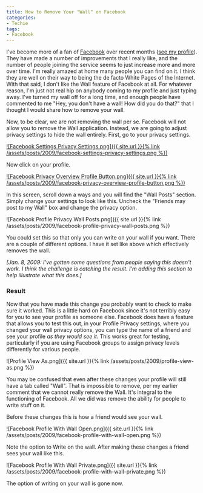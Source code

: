 ```yaml
---
title: How to Remove Your "Wall" on Facebook
categories:
- Techie
tags:
- Facebook
---
```


I've become more of a fan of [Facebook](http://www.facebook.com/) over recent months ([see my profile](http://www.facebook.com/profile.php?id=605776057)). They have made a number of improvements that I really like, and the number of people joining the service seems to just increase more and more over time. I'm really amazed at home many people you can find on it. I think they are well on their way to being the de facto White Pages of the Internet.
With that said, I don't like the Wall feature of Facebook at all. For whatever reason, I'm just not real hip on anybody coming to my profile and just typing away. I've turned my wall off for a long time, and enough people have commented to me "Hey, you don't have a wall! How did you do that?" that I thought I would share how to remove your wall.

Now, to be clear, we are not removing the wall per se. Facebook will not allow you to remove the Wall application. Instead, we are going to adjust privacy settings to hide the wall entirely. First, go to your privacy settings.

[![Facebook Settings Privacy Settings.png]({{ site.url }}{% link /assets/posts/2009/facebook-settings-privacy-settings.png %})](http://www.facebook.com/privacy/?ref=mb)

Now click on your profile.

[![Facebook Privacy Overview Profile Button.png]({{ site.url }}{% link /assets/posts/2009/facebook-privacy-overview-profile-button.png %})](http://www.facebook.com/privacy/?view=profile)

In this screen, scroll down a ways and you will find the "Wall Posts" section. Simply change your settings to look like this. Uncheck the "Friends may post to my Wall" box and change the privacy option.

![Facebook Profile Privacy Wall Posts.png]({{ site.url }}{% link /assets/posts/2009/facebook-profile-privacy-wall-posts.png %})

You could set this so that only you can write on your wall if you want. There are a couple of different options. I have it set like above which effectively removes the wall.

_[Jan. 8, 2009: I've gotten some questions from people saying this doesn't work. I think the challenge is catching the result. I'm adding this section to help illustrate what this does.]_

### Result

Now that you have made this change you probably want to check to make sure it worked. This is a little hard on Facebook since it's not terribly easy for you to see your profile as someone else. Facebook does have a feature that allows you to test this out, in your Profile Privacy settings, where you changed your wall privacy options, you can type the name of a friend and see your profile _as they would see it_. This works great for testing, particularly if you are using Facebook groups to assign privacy levels differently for various people.

![Profile View As.png]({{ site.url }}{% link /assets/posts/2009/profile-view-as.png %})

You may be confused that even after these changes your profile will still have a tab called "Wall". That is impossible to remove, per my earlier comment that we cannot really remove the Wall. It's integral to the functioning of Facebook. All we did was remove the ability for people to write stuff on it.

Before these changes this is how a friend would see your wall.

![Facebook Profile With Wall Open.png]({{ site.url }}{% link /assets/posts/2009/facebook-profile-with-wall-open.png %})

Note the option to Write on the wall. After making these changes a friend sees your wall like this.

![Facebook Profile With Wall Private.png]({{ site.url }}{% link /assets/posts/2009/facebook-profile-with-wall-private.png %})

The option of writing on your wall is gone now.
